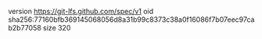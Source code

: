 version https://git-lfs.github.com/spec/v1
oid sha256:77160bfb369145068056d8a31b99c8373c38a0f16086f7b07eec97cab2b77058
size 320
